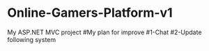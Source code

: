# Online-Gamers-Platform-v1
My ASP.NET MVC project 
#My plan for improve
#1-Chat
#2-Update following system

